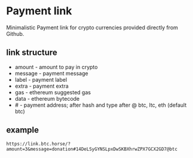 # Payment link
Minimalistic Payment link for crypto currencies provided directly from Github.

## link structure

* amount - amount to pay in crypto
* message - payment message
* label - payment label
* extra - payment extra
* gas - ethereum suggested gas
* data - ethereum bytecode
* &#35; - payment address; after hash and type after @ btc, ltc, eth (default btc)

## example

```
https://link.btc.horse/?amount=3&message=donation#14DeLSyGYNSLpxDwSKBXhrwZPX7GCX2GD7@btc
```
